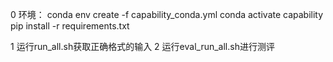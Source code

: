 0 环境：
conda env create -f capability_conda.yml
conda activate capability
pip install -r requirements.txt

1 运行run_all.sh获取正确格式的输入
2 运行eval_run_all.sh进行测评